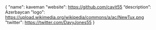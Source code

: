 {
  "name": kaveman
  "website": https://github.com/cavit55
  “description”: Azerbaycan
  "logo": https://upload.wikimedia.org/wikipedia/commons/a/ac/NewTux.png
  "twitter": https://twitter.com/DavyJones55
}
